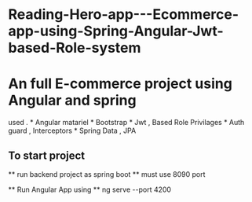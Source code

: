# Reading-Hero-app---Ecommerce-app-using-Spring-Angular-Jwt-based-Role-system


# An full E-commerce project using Angular and spring 

   used . 
       * Angular matariel
       * Bootstrap
       * Jwt , Based Role Privilages
       * Auth guard , Interceptors
       * Spring Data , JPA 
       
## To start project 

  ** run backend project as spring boot 
  ** must use 8090 port 
  
  ** Run Angular App using 
  ** ng serve --port 4200
